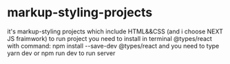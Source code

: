 # markup-styling-projects
it's markup-styling projects which include HTML&amp;&amp;CSS (and i choose NEXT JS fraimwork)
to run project you need to install in terminal @types/react with command: npm install --save-dev @types/react and you need to type yarn dev or npm run dev to run server

